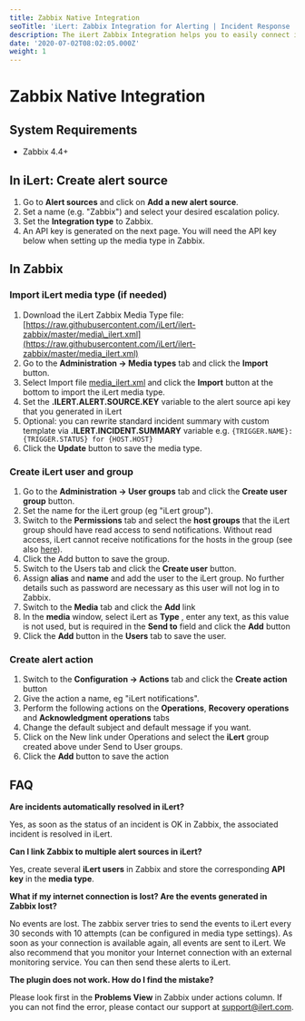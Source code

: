 ```yaml
---
title: Zabbix Native Integration
seoTitle: 'iLert: Zabbix Integration for Alerting | Incident Response | Uptime'
description: The iLert Zabbix Integration helps you to easily connect iLert with Zabbix.
date: '2020-07-02T08:02:05.000Z'
weight: 1
---
```


# Zabbix Native Integration

## System Requirements <a id="requirements"></a>

* Zabbix 4.4+

## In iLert: Create alert source <a id="create-alarm-source"></a>

1. Go to **Alert sources** and click on **Add a new alert source**.
2. Set a name \(e.g. "Zabbix"\) and select your desired escalation policy.
3. Set the **Integration type** to Zabbix.
4. An API key is generated on the next page. You will need the API key below when setting up the media type in Zabbix.

## In Zabbix <a id="zabbix"></a>

### Import iLert media type \(if needed\)

1. Download the iLert Zabbix Media Type file: [https://raw.githubusercontent.com/iLert/ilert-zabbix/master/media\_ilert.xml](https://raw.githubusercontent.com/iLert/ilert-zabbix/master/media_ilert.xml)
2. Go to the **Administration → Media types** tab and click the **Import** button.
3. Select Import file [media\_ilert.xml](media_ilert.xml) and click the **Import** button at the bottom to import the iLert media type.
4. Set the **.ILERT.ALERT.SOURCE.KEY** variable to the alert source api key that you generated in iLert
5. Optional: you can rewrite standard incident summary with custom template via **.ILERT.INCIDENT.SUMMARY** variable e.g. `{TRIGGER.NAME}: {TRIGGER.STATUS} for {HOST.HOST}`
6. Click the **Update** button to save the media type.

### Create iLert user and group

1. Go to the **Administration → User groups** tab and click the **Create user group** button.
2. Set the name for the iLert group \(eg "iLert group"\).
3. Switch to the **Permissions** tab and select the **host groups** that the iLert group should have read access to send notifications. Without read access, iLert cannot receive notifications for the hosts in the group \(see also [here](https://www.zabbix.com/documentation/4.4/manual/quickstart/notification)\).
4. Click the Add button to save the group.
5. Switch to the Users tab and click the **Create user** button.
6. Assign **alias** and **name** and add the user to the iLert group. No further details such as password are necessary as this user will not log in to Zabbix.
7. Switch to the **Media** tab and click the **Add** link
8. In the **media** window, select iLert as **Type** , enter any text, as this value is not used, but is required in the **Send to** field and click the **Add** button
9. Click the **Add** button in the **Users** tab to save the user.

### Create alert action

1. Switch to the **Configuration → Actions** tab and click the **Create action** button
2. Give the action a name, eg "iLert notifications".
3. Perform the following actions on the **Operations**, **Recovery operations** and **Acknowledgment operations** tabs
4. Change the default subject and default message if you want.
5. Click on the New link under Operations and select the **iLert** group created above under Send to User groups.
6. Click the **Add** button to save the action

## FAQ <a id="faq"></a>

**Are incidents automatically resolved in iLert?**

Yes, as soon as the status of an incident is OK in Zabbix, the associated incident is resolved in iLert.

**Can I link Zabbix to multiple alert sources in iLert?**

Yes, create several **iLert users** in Zabbix and store the corresponding **API key** in the **media type**.

**What if my internet connection is lost? Are the events generated in Zabbix lost?**

No events are lost. The zabbix server tries to send the events to iLert every 30 seconds with 10 attempts \(can be configured in media type settings\). As soon as your connection is available again, all events are sent to iLert. We also recommend that you monitor your Internet connection with an external monitoring service. You can then send these alerts to iLert.

**The plugin does not work. How do I find the mistake?**

Please look first in the **Problems View** in Zabbix under actions column. If you can not find the error, please contact our support at [support@ilert.com](mailto:support@ilert.com).

